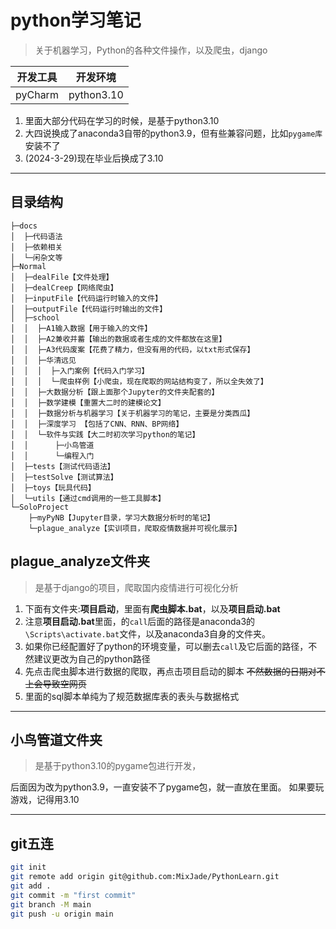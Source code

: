 # python学习笔记
> 关于机器学习，Python的各种文件操作，以及爬虫，django

|  开发工具   |    开发环境    |
|:-------:|:----------:|
| pyCharm | python3.10 |

1. 里面大部分代码在学习的时候，是基于python3.10
2. 大四说换成了anaconda3自带的python3.9，但有些兼容问题，比如`pygame库`安装不了
3. (2024-3-29)现在毕业后换成了3.10

---

## 目录结构

```text
├─docs
│  ├─代码语法
│  ├─依赖相关
│  └─闲杂文等
├─Normal
│  ├─dealFile【文件处理】
│  ├─dealCreep【网络爬虫】
│  ├─inputFile【代码运行时输入的文件】
│  ├─outputFile【代码运行时输出的文件】
│  ├─school
│  │  ├─A1输入数据【用于输入的文件】
│  │  ├─A2兼收并蓄【输出的数据或者生成的文件都放在这里】
│  │  ├─A3代码废案【花费了精力，但没有用的代码，以txt形式保存】
│  │  ├─华清远见
│  │  │  ├─入门案例【代码入门学习】
│  │  │  └─爬虫样例【小爬虫，现在爬取的网站结构变了，所以全失效了】
│  │  ├─大数据分析【跟上面那个Jupyter的文件夹配套的】
│  │  ├─数学建模【重置大二时的建模论文】
│  │  ├─数据分析与机器学习【关于机器学习的笔记，主要是分类西瓜】
│  │  ├─深度学习 【包括了CNN、RNN、BP网络】
│  │  └─软件与实践【大二时初次学习python的笔记】
│  │      ├─小鸟管道
│  │      └─编程入门
│  ├─tests【测试代码语法】
│  ├─testSolve【测试算法】
│  ├─toys【玩具代码】
│  └─utils【通过cmd调用的一些工具脚本】
└─SoloProject
    ├─myPyNB【Jupyter目录，学习大数据分析时的笔记】
    └─plague_analyze【实训项目，爬取疫情数据并可视化展示】
```



## plague_analyze文件夹

>是基于django的项目，爬取国内疫情进行可视化分析

1. 下面有文件夹:**项目启动**，里面有**爬虫脚本.bat**，以及**项目启动.bat**
2. 注意**项目启动.bat**里面，的`call`后面的路径是anaconda3的`\Scripts\activate.bat`文件，以及anaconda3自身的文件夹。
3. 如果你已经配置好了python的环境变量，可以删去`call`及它后面的路径，不然建议更改为自己的python路径
4. 先点击爬虫脚本进行数据的爬取，再点击项目启动的脚本 
 ~~不然数据的日期对不上会导致空网页~~
5. 里面的sql脚本单纯为了规范数据库表的表头与数据格式

---

## 小鸟管道文件夹

> 是基于python3.10的pygame包进行开发， 

后面因为改为python3.9，一直安装不了pygame包，就一直放在里面。
如果要玩游戏，记得用3.10

---

## git五连

```bash
git init
git remote add origin git@github.com:MixJade/PythonLearn.git
git add .
git commit -m "first commit"
git branch -M main
git push -u origin main
```